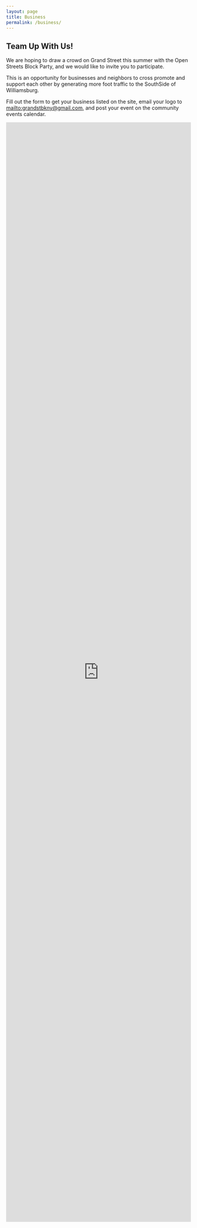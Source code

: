 ```yaml
---
layout: page
title: Business
permalink: /business/
---
```


## Team Up With Us!
We are hoping to draw a crowd on Grand Street this summer with the Open Streets Block Party, and we would like to invite you to participate. 

This is an opportunity for businesses and neighbors to cross promote and support each other by generating more foot traffic to the SouthSide of Williamsburg.

Fill out the form to get your business listed on the site, email your logo to [mailto:grandstbkny@gmail.com](GRANDstBKNY@gmail.com), and post your event on the community events calendar.

<iframe src="https://docs.google.com/forms/d/e/1FAIpQLSdzIqRezcZ2JkNObq2JXCxUtKolT-_MiGphq06COupp_JitJg/viewform?embedded=true" width="100%" height="3000" frameborder="0" marginheight="0" marginwidth="0">Loading…</iframe>